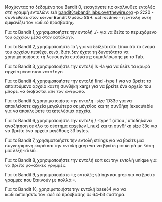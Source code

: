 Иσχύοντας τα δεδομένα του Bandit 0, εισαγάγετε τις ακόλουθες εντολές στη γραμμή εντολών:
ssh bandit0@bandit.labs.overthewire.org -p 2220 - συνδεθείτε στον server Bandit 0 μέσω SSH.
cat readme - η εντολή αυτή εμφανίζει τον κωδικό πρόσβασης.

Για το Bandit 1, χρησιμοποιήστε την εντολή ./- για να δείτε το περιεχόμενο του αρχείου μέσα στον κατάλογο.

Για το Bandit 2, χρησιμοποιήστε το \ για να δείξετε στο Linux ότι το όνομα του αρχείου περιέχει κενά, διότι δεν έχετε τη δυνατότητα να χρησιμοποιήσετε τη λειτουργία αυτόματης συμπλήρωσης με το Tab.

Για το Bandit 3, χρησιμοποιήστε την εντολή ls -la για να δείτε τα κρυφά αρχεία μέσα στον κατάλογο.

Για το Bandit 4, χρησιμοποιήστε την εντολή find -type f για να βρείτε το απαιτούμενο αρχείο και τη συνθήκη xargs για να βρείτε ένα αρχείο που μπορεί να διαβαστεί από τον άνθρωπο.

Για το Bandit 5, χρησιμοποιήστε την εντολή -size 1033c για να αποκλείσετε αρχεία μεγαλύτερα σε μέγεθος και τη συνθήκη !executable για να αποκλείσετε τα εκτελέσιμα αρχεία.

Για το Bandit 6, χρησιμοποιήστε την εντολή / -type f (όπου / υποδηλώνει αναζήτηση σε όλο το σύστημα αρχείων Linux) και τη συνθήκη size 33c για να βρείτε ένα αρχείο μεγέθους 33 bytes.

Για το Bandit 7, χρησιμοποιήστε την εντολή strings για να βρείτε μια συγκεκριμένη σειρά και την εντολή grep για να βρείτε μια σειρά με βάση μια λέξη-κλειδί.

Για το Bandit 8, χρησιμοποιήστε την εντολή sort και την εντολή unique για να βρείτε μοναδικές γραμμές.

Για το Bandit 9, χρησιμοποιήστε τις εντολές strings και grep για να βρείτε γραμμές που ξεκινούν με πολλά =.

Για το Bandit 10, χρησιμοποιήστε την εντολή base64 για να κωδικοποιήσετε τον κωδικό πρόσβασης σε 64-bit σύστημα.




